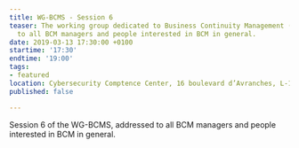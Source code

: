 ```yaml
---
title: WG-BCMS - Session 6
teaser: The working group dedicated to Business Continuity Management (BCMS) is addressed
  to all BCM managers and people interested in BCM in general.
date: 2019-03-13 17:30:00 +0100
startime: '17:30'
endtime: '19:00'
tags:
- featured
location: Cybersecurity Comptence Center, 16 boulevard d’Avranches, L-1160 Luxembourg
published: false

---
```

Session 6 of the WG-BCMS, addressed to all BCM managers and people interested in BCM in general.